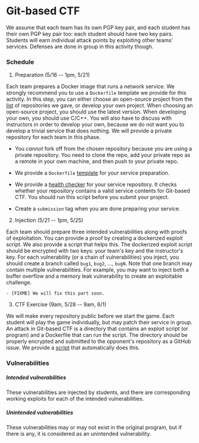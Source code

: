 # Git-based CTF

We assume that each team has its own PGP key pair, and each student has their
own PGP key pair too: each student should have two key pairs. Students will earn
individual attack points by exploiting other teams' services. Defenses are done
in group in this activity though.

### Schedule

1. Preparation (5/16 -- 1pm, 5/21)

Each team prepares a Docker image that runs a network service. We strongly
recommend you to use a `Dockerfile` template we provide for this activity. In
this step, you can either choose an open-source project from the [list](List.md)
of repositories we gave, or develop your own project. When choosing an
open-source project, you should use the latest version. When developing your
own, you should use C/C++. You will also have to discuss with instructors in
order to develop your own, because we do not want you to develop a trivial
service that does nothing. We will provide a private repository for each team in
this phase.

   - You *cannot* fork off from the chosen repository because you are using a
     private repository. You need to clone the repo, add your private repo as a
     remote in your own machine, and then push to your private repo.

   - We provide a `Dockerfile`
     [template](https://github.com/KAIST-IS521/2018s-gitctf-script/tree/master/service_template)
     for your service preparation.

   - We provide a [health
     checker](https://github.com/KAIST-IS521/2018s-gitctf-script/tree/master/health_check)
     for your service repository. It checks whether your repository contains a
     valid service contents for Git-based CTF. You should run this script before
     you submit your project.

   - Create a `submission` tag when you are done preparing your service.

2. Injection (5/21 -- 1pm, 5/25)

Each team should prepare three intended vulnerabilities along with proofs of
exploitation. You can provide a proof by creating a dockerized exploit script.
We also provide a script that helps this. The dockerized exploit script should
be encrypted with two keys: your team's key and the instructor's key. For each
vulnerability (or a chain of vulnerabilities) you inject, you should create a
branch called `bug1`, `bug2`, ..., `bugN`. Note that one branch may contain
multiple vulnerabilities. For example, you may want to inject both a buffer
overflow and a memory leak vulnerability to create an exploitable challenge.

    - [FIXME] We will fix this part soon.

3. CTF Exercise (9am, 5/28 -- 9am, 6/1)

We will make every repository public before we start the game. Each student will
play the game individually, but may patch their service in group. An attack in
Git-based CTF is a directory that contains an exploit script (or program) and a
Dockerfile that can run the script. The directory should be properly encrypted
and submitted to the opponent's repository as a GitHub issue. We provide a
[script](FIXME) that automatically does this.

### Vulnerabilities

##### Intended vulnerabilities

These vulnerabilities are injected by students, and there are corresponding
working exploits for each of the intended vulnerabilities.

##### Unintended vulnerabilities

These vulnerabilities may or may not exist in the original program, but if there
is any, it is considered as an unintended vulnerability.
